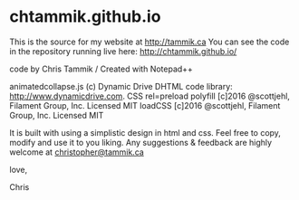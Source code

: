 # chtammik.github.io
This is the source for my website at http://tammik.ca
You can see the code in the repository running live here: http://chtammik.github.io/

code by Chris Tammik / Created with Notepad++

animatedcollapse.js (c) Dynamic Drive DHTML code library: http://www.dynamicdrive.com.
CSS rel=preload polyfill [c]2016 @scottjehl, Filament Group, Inc. Licensed MIT
loadCSS [c]2016 @scottjehl, Filament Group, Inc. Licensed MIT

It is built with using a simplistic design in html and css.
Feel free to copy, modify and use it to you liking.
Any suggestions & feedback are highly welcome at christopher@tammik.ca

love,

Chris
